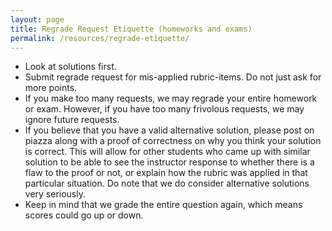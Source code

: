```yaml
---
layout: page
title: Regrade Request Etiquette (homeworks and exams)
permalink: /resources/regrade-etiquette/
---
```


* Look at solutions first.
* Submit regrade request for mis-applied rubric-items. Do not just ask for more points.
* If you make too many requests, we may regrade your entire homework or exam. However, if you have too many frivolous requests, we may ignore future requests.
* If you believe that you have a valid alternative solution, please post on piazza along with a proof of correctness on why you think your solution is correct. This will allow for other students who came up with similar solution to be able to see the instructor response to whether there is a flaw to the proof or not, or explain how the rubric was applied in that particular situation. Do note that we do consider alternative solutions very seriously.
* Keep in mind that we grade the entire question again, which means scores could go up or down.
